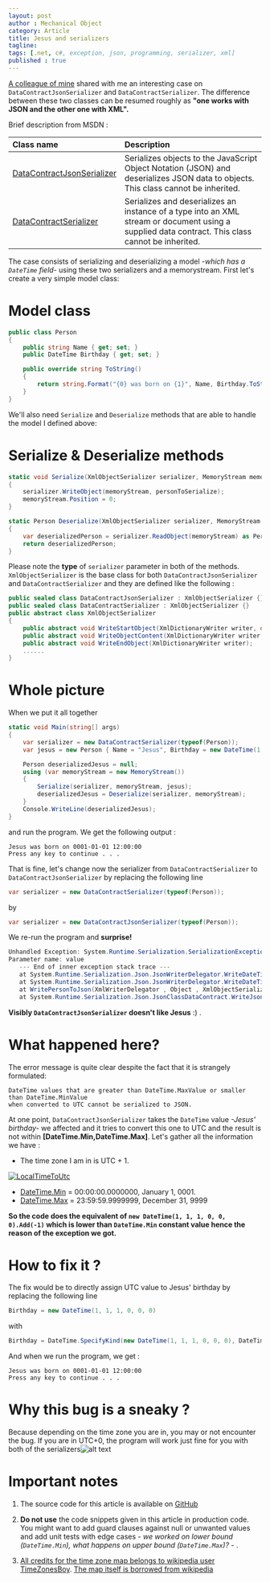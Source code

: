 ```yaml
---
layout: post
author : Mechanical Object
category: Article
title: Jesus and serializers
tagline: 
tags: [.net, c#, exception, json, programming, serializer, xml]
published : true
---
```

[A colleague of mine](http://jounad.developpez.com/) shared with me an interesting case on `DataContractJsonSerializer` and `DataContractSerializer`. The difference between these two classes can be resumed roughly as **"one works with JSON and the other one with XML".** 

<!--more-->

Brief description from MSDN :

| Class name | Description |
| :-- | :-- |
| [DataContractJsonSerializer](http://msdn.microsoft.com/en-us/library/system.runtime.serialization.json.datacontractjsonserializer(v=vs.110).aspx) | Serializes objects to the JavaScript Object Notation (JSON) and deserializes JSON data to objects. This class cannot be inherited. |
| [DataContractSerializer](http://msdn.microsoft.com/en-us/library/system.runtime.serialization.datacontractserializer%28v=vs.110%29.aspx) | Serializes and deserializes an instance of a type into an XML stream or document using a supplied data contract. This class cannot be inherited. |

The case consists of serializing and deserializing a model _-which has a `DateTime` field-_ using these two serializers and a memorystream. First let's create a very simple model class:

# Model class

```csharp
public class Person
{
    public string Name { get; set; }
    public DateTime Birthday { get; set; }

    public override string ToString()
    {
        return string.Format("{0} was born on {1}", Name, Birthday.ToString("yyyy-MM-dd hh:mm:ss"));
    }
}
```

We'll also need `Serialize` and `Deserialize` methods that are able to handle the model I defined above:

# Serialize & Deserialize methods

```csharp
static void Serialize(XmlObjectSerializer serializer, MemoryStream memoryStream, Person personToSerialize)
{
    serializer.WriteObject(memoryStream, personToSerialize);
    memoryStream.Position = 0;
}

static Person Deserialize(XmlObjectSerializer serializer, MemoryStream memoryStream)
{
    var deserializedPerson = serializer.ReadObject(memoryStream) as Person;
    return deserializedPerson;
}
```

Please note the **type** of `serializer` parameter in both of the methods. `XmlObjectSerializer` is the base class for both `DataContractJsonSerializer` and `DataContractSerializer` and they are defined like the following :

```csharp
public sealed class DataContractJsonSerializer : XmlObjectSerializer {}
public sealed class DataContractSerializer : XmlObjectSerializer {}
public abstract class XmlObjectSerializer
{
    public abstract void WriteStartObject(XmlDictionaryWriter writer, object graph);
    public abstract void WriteObjectContent(XmlDictionaryWriter writer, object graph);
    public abstract void WriteEndObject(XmlDictionaryWriter writer);
    ......
}
```

# Whole picture

When we put it all together

```csharp
static void Main(string[] args)
{
    var serializer = new DataContractSerializer(typeof(Person));
    var jesus = new Person { Name = "Jesus", Birthday = new DateTime(1, 1, 1, 0, 0, 0) };

    Person deserializedJesus = null;
    using (var memoryStream = new MemoryStream())
    {
        Serialize(serializer, memoryStream, jesus);
        deserializedJesus = Deserialize(serializer, memoryStream);
    }
    Console.WriteLine(deserializedJesus);
}
```

and run the program. We get the following output :

```
Jesus was born on 0001-01-01 12:00:00
Press any key to continue . . .
```

That is fine, let's change now the serializer from `DataContractSerializer` to `DataContractJsonSerializer` by replacing the following line

```csharp
var serializer = new DataContractSerializer(typeof(Person));
```

by

```csharp
var serializer = new DataContractJsonSerializer(typeof(Person));
```

We re-run the program and **surprise!**

```csharp
Unhandled Exception: System.Runtime.Serialization.SerializationException: DateTime values that are greater than DateTime.MaxValue or smaller than DateTime.MinValue when converted to UTC cannot be serialized to JSON. ---> System.ArgumentOutOfRangeException: Specified argument was out of the range of valid values.
Parameter name: value
   --- End of inner exception stack trace ---
   at System.Runtime.Serialization.Json.JsonWriterDelegator.WriteDateTimeInDefaultFormat(DateTime value)
   at System.Runtime.Serialization.Json.JsonWriterDelegator.WriteDateTime(DateTime value)
   at WritePersonToJson(XmlWriterDelegator , Object , XmlObjectSerializerWriteContextComplexJson , ClassDataContract , XmlDictionaryString[] )
   at System.Runtime.Serialization.Json.JsonClassDataContract.WriteJsonValueCore(XmlWriterDelegator jsonWriter, Object obj, XmlObjectSerializerWriteContextComplexJson context, RuntimeTypeHandle declaredTypeHandle)
```

**Visibly `DataContractJsonSerializer` doesn't like Jesus** :) .

# What happened here?

The error message is quite clear despite the fact that it is strangely formulated:

```
DateTime values that are greater than DateTime.MaxValue or smaller than DateTime.MinValue 
when converted to UTC cannot be serialized to JSON.
```

At one point, `DataContractJsonSerializer` takes the `DateTime` value _-Jesus' birthday-_ we affected and it tries to convert this one to UTC and the result is not within **[DateTime.Min,DateTime.Max]**. Let's gather all the information we have :

*   The time zone I am in is UTC + 1\.

[![LocalTimeToUtc](http://blog.mechanicalobject.com/wp-content/uploads/2014/12/LocalTimeToUtc-300x51.png)](http://blog.mechanicalobject.com/wp-content/uploads/2014/12/LocalTimeToUtc.png)

*   [DateTime.Min](http://msdn.microsoft.com/en-us/library/system.datetime.minvalue%28v=vs.110%29.aspx) = 00:00:00.0000000, January 1, 0001.
*   [DateTime.Max](http://msdn.microsoft.com/en-us/library/system.datetime.maxvalue%28v=vs.110%29.aspx) = 23:59:59.9999999, December 31, 9999

**So the code does the equivalent of `new DateTime(1, 1, 1, 0, 0, 0).Add(-1)` which is lower than `DateTime.Min` constant value hence the reason of the exception we got.**

# How to fix it ?

The fix would be to directly assign UTC value to Jesus' birthday by replacing the following line

```csharp
Birthday = new DateTime(1, 1, 1, 0, 0, 0)
```

with

```csharp
Birthday = DateTime.SpecifyKind(new DateTime(1, 1, 1, 0, 0, 0), DateTimeKind.Utc)
```

And when we run the program, we get :

```
Jesus was born on 0001-01-01 12:00:00
Press any key to continue . . .
```

# Why this bug is a sneaky ?

Because depending on the time zone you are in, you may or not encounter the bug. If you are in UTC+0, the program will work just fine for you with both of the serializers![alt text](http://blog.mechanicalobject.com/wp-content/uploads/2014/12/World_Time_Zones_Map_UTC0_marked.png "World Time Zones Map")

# Important notes

1.  The source code for this article is available on [GitHub](https://github.com/mechanicalobject/sandbox/tree/master/MechanicalObject.Sandbox.DataSerializer)
2.  **Do not use** the code snippets given in this article in production code. You might want to add guard clauses against null or unwanted values and add unit tests with edge cases _- we worked on lower bound (`DateTime.Min`), what happens on upper bound (`DateTime.Max`)? -_ .

3.  [All credits for the time zone map belongs to wikipedia user TimeZonesBoy](http://en.wikipedia.org/wiki/User:TimeZonesBoy). [The map itself is borrowed from wikipedia](http://en.wikipedia.org/wiki/Time_zone)